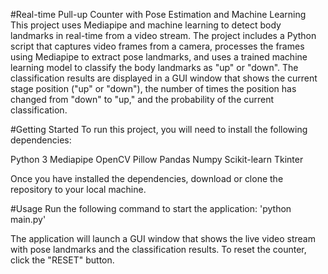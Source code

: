#Real-time Pull-up Counter with Pose Estimation and Machine Learning
This project uses Mediapipe and machine learning to detect body landmarks in real-time from a video stream. The project includes a Python script that captures video frames from a camera, processes the frames using Mediapipe to extract pose landmarks, and uses a trained machine learning model to classify the body landmarks as "up" or "down". The classification results are displayed in a GUI window that shows the current stage position ("up" or "down"), the number of times the position has changed from "down" to "up," and the probability of the current classification.

#Getting Started
To run this project, you will need to install the following dependencies:

Python 3
Mediapipe
OpenCV
Pillow
Pandas
Numpy
Scikit-learn
Tkinter

Once you have installed the dependencies, download or clone the repository to your local machine.

#Usage
Run the following command to start the application:
'python main.py'


The application will launch a GUI window that shows the live video stream with pose landmarks and the classification results. To reset the counter, click the "RESET" button.